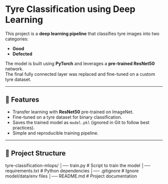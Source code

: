 # Tyre Classification using Deep Learning

This project is a **deep learning pipeline** that classifies tyre images into two categories:
- **Good**
- **Defected**

The model is built using **PyTorch** and leverages a **pre-trained ResNet50** network.  
The final fully connected layer was replaced and fine-tuned on a custom tyre dataset.

---

## 🚀 Features
- Transfer learning with **ResNet50** pre-trained on ImageNet.
- Fine-tuned on a tyre dataset for binary classification.
- Saves the trained model as `model.pkl` (ignored in Git to follow best practices).
- Simple and reproducible training pipeline.

---

## 📂 Project Structure
tyre-classification-mlops/
│── train.py # Script to train the model
│── requirements.txt # Python dependencies
│── .gitignore # Ignore model/data/env files
│── README.md # Project documentation




